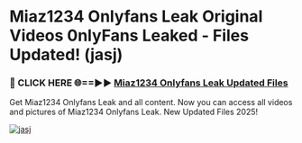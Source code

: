 # Miaz1234 Onlyfans Leak Original Videos 0nlyFans Leaked - Files Updated! (jasj)

<h3>🔴 CLICK HERE 🌐==►► <a href="https://tinyurl.com/2wckxsce" rel="nofollow">Miaz1234 Onlyfans Leak Updated Files</a></h3>

Get Miaz1234 Onlyfans Leak and all content. Now you can access all videos and pictures of Miaz1234 Onlyfans Leak. New Updated Files 2025!

[![jasj](https://i.imgur.com/AFduVYN.gif)](https://tinyurl.com/2wckxsce)
